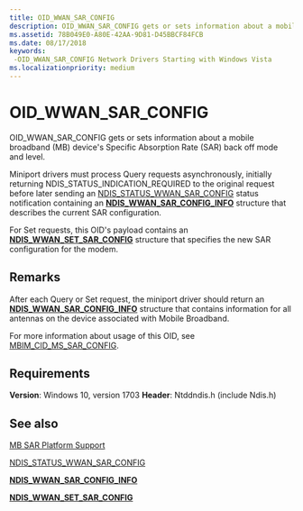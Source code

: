 ```yaml
---
title: OID_WWAN_SAR_CONFIG
description: OID_WWAN_SAR_CONFIG gets or sets information about a mobile broadband (MB) device's Specific Absorption Rate (SAR) back off mode and level.
ms.assetid: 78B049E0-A80E-42AA-9D81-D45BBCF84FCB
ms.date: 08/17/2018
keywords: 
 -OID_WWAN_SAR_CONFIG Network Drivers Starting with Windows Vista
ms.localizationpriority: medium
---
```


# OID_WWAN_SAR_CONFIG

OID_WWAN_SAR_CONFIG gets or sets information about a mobile broadband (MB) device's Specific Absorption Rate (SAR) back off mode and level. 

Miniport drivers must process Query requests asynchronously, initially returning NDIS_STATUS_INDICATION_REQUIRED to the original request before later sending an [NDIS_STATUS_WWAN_SAR_CONFIG](ndis-status-wwan-sar-config.md) status notification containing an [**NDIS_WWAN_SAR_CONFIG_INFO**](/windows-hardware/drivers/ddi/ndiswwan/ns-ndiswwan-_ndis_wwan_sar_config_info) structure that describes the current SAR configuration.

For Set requests, this OID's payload contains an [**NDIS_WWAN_SET_SAR_CONFIG**](/windows-hardware/drivers/ddi/ndiswwan/ns-ndiswwan-_ndis_wwan_set_sar_config) structure that specifies the new SAR configuration for the modem.

## Remarks

After each Query or Set request, the miniport driver should return an [**NDIS_WWAN_SAR_CONFIG_INFO**](/windows-hardware/drivers/ddi/ndiswwan/ns-ndiswwan-_ndis_wwan_sar_config_info) structure that contains information for all antennas on the device associated with Mobile Broadband.

For more information about usage of this OID, see [MBIM_CID_MS_SAR_CONFIG](./mb-sar-platform-support.md#mbim_cid_ms_sar_config).

## Requirements

**Version**: Windows 10, version 1703
**Header**: Ntddndis.h (include Ndis.h)

## See also

[MB SAR Platform Support](./mb-sar-platform-support.md)

[NDIS_STATUS_WWAN_SAR_CONFIG](ndis-status-wwan-sar-config.md)

[**NDIS_WWAN_SAR_CONFIG_INFO**](/windows-hardware/drivers/ddi/ndiswwan/ns-ndiswwan-_ndis_wwan_sar_config_info)

[**NDIS_WWAN_SET_SAR_CONFIG**](/windows-hardware/drivers/ddi/ndiswwan/ns-ndiswwan-_ndis_wwan_set_sar_config)